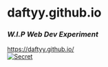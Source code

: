 # **daftyy.github.io**
### *W.I.P Web Dev Experiment*
https://daftyy.github.io/  
[![Secret](https://github.com/daftyy/daftyy.github.io/actions/workflows/updates.yml/badge.svg)](https://github.com/daftyy/daftyy.github.io/actions/workflows/updates.yml)

